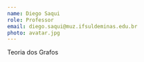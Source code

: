 ```yaml
---
name: Diego Saqui
role: Professor
email: diego.saqui@muz.ifsuldeminas.edu.br
photo: avatar.jpg
---
```

Teoria dos Grafos
